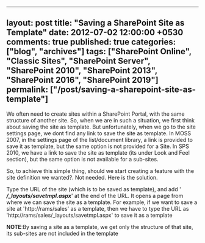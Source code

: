 ---
layout: post
title: "Saving a SharePoint Site as Template"
date: 2012-07-02 12:00:00 +0530
comments: true
published: true
categories: ["blog", "archives"]
tags: ["SharePoint Online", "Classic Sites", "SharePoint Server", "SharePoint 2010", "SharePoint 2013", "SharePoint 2016", "SharePoint 2019"]
permalink: ["/post/saving-a-sharepoint-site-as-template"]
  ---
<!-- more -->
<p>We often need to create sites within a SharePoint Portal, with the same structure of another site. So, when we are in such a situation, we first think about saving the site as template. But unfortunately, when we go to the site settings page, we dont find any link to save the site as template. In MOSS 2007, in the settings page of the list/document library, a link is provided to save it as template, but the same option is not provided for a Site. In SPS 2010, we have a link to save the site as template (its under Look and Feel section), but the same option is not available for a sub-sites.</p>
<p>So, to achieve this simple thing, should we start creating a feature with the site definition we wanted?. Not needed. Here is the solution.</p>
<p>Type the URL of the site (which is to be saved as template), and add '<em><strong> /_layouts/savetmpl.aspx</strong></em>' at the end of the URL. It opens a page from where we can save the site as a template. For example, if we want to save a site at 'http://rams/sales' as a template, then we have to type the URL as 'http://rams/sales/_layouts/savetmpl.aspx' to save it as a template</p>
<p><strong>NOTE</strong>:By saving a site as a template, we get only the structure of that site, its sub-sites are not included in the template</p>
